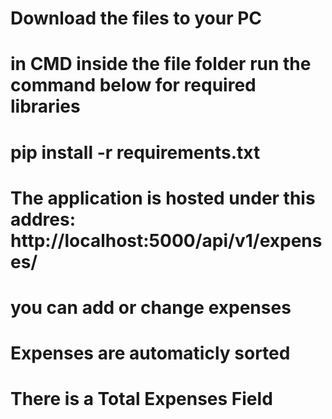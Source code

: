 # Download the files to your PC
# in CMD inside the file folder run the command below for required libraries
# pip install -r requirements.txt
# The application is hosted under this addres: http://localhost:5000/api/v1/expenses/
# you can add or change expenses
# Expenses are automaticly sorted
# There is a Total Expenses Field